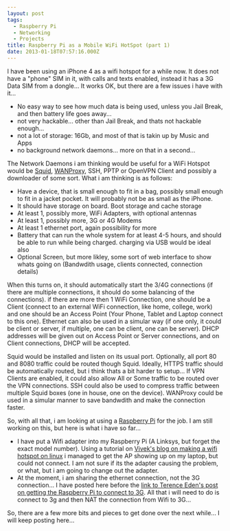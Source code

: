 ```yaml
---
layout: post
tags:
  - Raspberry Pi
  - Networking
  - Projects
title: Raspberry Pi as a Mobile WiFi HotSpot (part 1)
date: 2013-01-18T07:57:16.000Z
---
```


I have been using an iPhone 4 as a wifi hotspot for a while now. It does not have a "phone" SIM in it, with calls and texts enabled, instead it has a 3G Data SIM from a dongle... It works OK, but there are a few issues i have with it...

* No easy way to see how much data is being used, unless you Jail Break, and then battery life goes away...
* not very hackable... other than Jail Break, and thats not hackable enough...
* not a lot of storage: 16Gb, and most of that is takin up by Music and Apps
* no background network daemons... more on that in a second...

The Network Daemons i am thinking would be useful for a WiFi Hotspot would be [Squid][1], [WANProxy][2], SSH, PPTP or OpenVPN Client and possibly a downloader of some sort. What i am thinking is as follows:

* Have a device, that is small enough to fit in a bag, possibly small enough to fit in a jacket pocket. It will probably not be as small as the iPhone.
* It should have storage on board. Boot storage and cache storage
* At least 1, possibly more, WiFi Adapters, with optional antennas
* At least 1, possibly more, 3G or 4G Modems
* At least 1 ethernet port, again possibility for more
* Battery that can run the whole system for at least 4-5 hours, and should be able to run while being charged. charging via USB would be ideal also
* Optional Screen, but more likley, some sort of web interface to show whats going on (Bandwdith usage, clients connected, connection details)

When this turns on, it should automatically start the 3/4G connections (if there are multiple connections, it should do some balancing of the connections). if there are more then 1 WiFi Connection, one should be a Client (connect to an external WiFi connection, like home, college, work) and one should be an Access Point (Your Phone, Tablet and Laptop connect to this one). Ethernet can also be used in a simular way (if one only, it could be client or server, if multiple, one can be client, one can be server). DHCP addresses will be given out on Access Point or Server connections, and on Client connections, DHCP will be accepted.

Squid would be installed and listen on its usual port. Optionally, all port 80 and 8080 traffic could be routed though Squid. Ideally, HTTPS traffic should be automatically routed, but i think thats a bit harder to setup... If VPN Clients are enabled, it could also allow All or Some traffic to be routed over the VPN connections. SSH could also be used to compress traffic between multiple Squid boxes (one in house, one on the device). WANProxy could be used in a simular manner to save bandwdith and make the connection faster.

So, with all that, i am looking at using a [Raspberry Pi][3] for the job. I am still working on this, but here is what i have so far...

* I have put a Wifi adapter into my Raspberry Pi (A Linksys, but forget the exact model number). Using a tutorial on [Vivek's blog on making a wifi hotspot on linux][4] i managed to get the AP showing up on my laptop, but could not connect. I am not sure if its the adapter causing the problem, or what, but i am going to change out the adapter.
* At the moment, i am sharing the ethernet connection, not the 3G connection... I have posted here before the [link to Terence Eden's post on getting the Raspberry Pi to connect to 3G][5]. All that i will need to do is connect to 3g and then NAT the connection from Wifi to 3G...

So, there are a few more bits and pieces to get done over the next while... I will keep posting here...

[1]: http://www.squid-cache.org
[2]: http://wanproxy.org/
[3]: http://www.raspberrypi.org/
[4]: http://exain.wordpress.com/2011/03/31/making-a-wifi-hotspot-access-point-using-linux-wifi-lan-cardusb-adapter/
[5]: http://shkspr.mobi/blog/2012/07/3g-internet-on-raspberry-pi-success/
